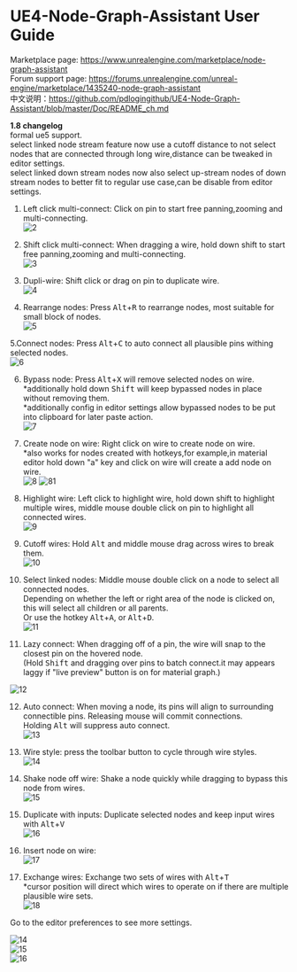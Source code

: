 # UE4-Node-Graph-Assistant User Guide
Marketplace page: https://www.unrealengine.com/marketplace/node-graph-assistant  
Forum support page: https://forums.unrealengine.com/unreal-engine/marketplace/1435240-node-graph-assistant  
中文说明：https://github.com/pdlogingithub/UE4-Node-Graph-Assistant/blob/master/Doc/README_ch.md  

**1.8 changelog**  
formal ue5 support.  
select linked node stream feature now use a cutoff distance to not select nodes that are connected through long wire,distance can be tweaked in editor settings.  
select linked down stream nodes now also select up-stream nodes of down stream nodes to better fit to regular use case,can be disable from editor settings. 

1. Left click multi-connect: Click on pin to start free panning,zooming and multi-connecting.  
![2](Resource/1.4/click_pan_multi-connect.gif)  

2. Shift click multi-connect: When dragging a wire, hold down shift to start free panning,zooming and multi-connecting.  
![3](Resource/1.4/shift_pan_multi-connect.gif)  

3. Dupli-wire: Shift click or drag on pin to duplicate wire.  
![4](Resource/1.4/dupli_wire.gif)  

4. Rearrange nodes: Press <kbd>Alt</kbd>+<kbd>R</kbd> to rearrange nodes, most suitable for small block of nodes.   
![5](Resource/1.4/rearrange.gif)  

5.Connect nodes: Press <kbd>Alt</kbd>+<kbd>C</kbd> to auto connect all plausible pins withing selected nodes.  
![6](Resource/connectnodes.gif)  

6. Bypass node: Press <kbd>Alt</kbd>+<kbd>X</kbd> will remove selected nodes on wire.  
*additionally hold down <kbd>Shift</kbd> will keep bypassed nodes in place without removing them.  
*additionally config in editor settings allow bypassed nodes to be put into clipboard for later paste action.  
![7](Resource/1.4/bypass.gif)

7. Create node on wire: Right click on wire to create node on wire.  
*also works for nodes created with hotkeys,for example,in material editor hold down "a" key and click on wire will create a add node on wire.  
![8](Resource/1.4/insert.gif)
![81](Resource/insertnodehotkey.gif)

8. Highlight wire: Left click to highlight wire, hold down shift to highlight multiple wires, middle mouse double click on pin to highlight all connected wires.  
![9](Resource/1.4/highlight.gif)

9. Cutoff wires: Hold <kbd>Alt</kbd> and middle mouse drag across wires to break them.  
![10](Resource/1.4/cutoff.gif)

10. Select linked nodes: Middle mouse double click on a node to select all connected nodes.  
Depending on whether the left or right area of the node is clicked on, this will select all children or all parents.  
Or use the hotkey <kbd>Alt</kbd>+<kbd>A</kbd>, or <kbd>Alt</kbd>+<kbd>D</kbd>.  
![11](Resource/1.4/select_linked.gif)

11. Lazy connect: When dragging off of a pin, the wire will snap to the closest pin on the hovered node.  
(Hold <kbd>Shift</kbd> and dragging over pins to batch connect.it may appears laggy if "live preview" button is on for material graph.) 
 
 ![12](Resource/1.5/lazy_connect.gif)
 
12. Auto connect: When moving a node, its pins will align to surrounding connectible pins. Releasing mouse will commit connections.  
Holding <kbd>Alt</kbd> will suppress auto connect.   
![13](Resource/1.5/auto_connect.gif)

13. Wire style: press the toolbar button to cycle through wire styles.  
![14](Resource/1.5/wire_style.gif)

14. Shake node off wire: Shake a node quickly while dragging to bypass this node from wires.  
![15](Resource/1.6/shake_node_off_wire.gif)

15. Duplicate with inputs: Duplicate selected nodes and keep input wires with <kbd>Alt</kbd>+<kbd>V</kbd>  
![16](Resource/1.6/dupli_node_with_input.gif)

16. Insert node on wire:  
![17](Resource/1.6/insert_node_on_wire.gif)

17.  Exchange wires: Exchange two sets of wires with <kbd>Alt</kbd>+<kbd>T</kbd>  
*cursor position will direct which wires to operate on if there are multiple plausible wire sets.  
![18](Resource/1.6/exchange_wires.gif)

Go to the editor preferences to see more settings.

![14](Resource/1.5/instruction_plugin.png)  
![15](Resource/1.5/instruction_keybind.png)  
![16](Resource/1.5/instruction_config.png)  
